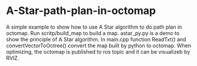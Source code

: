 # A-Star-path-plan-in-octomap

A simple example to show how to use A Star algorithm to do path plan in octomap.
Run scritp/build_map to build a map.
astar_py.py is a demo to show the principle of A Star algorithm.
In main.cpp function ReadTxt() and convertVectorToOctree() convert the map built by python to octomap. When optimizing, the octomap is published to ros topic and it can be visualizeb by RVIZ.
